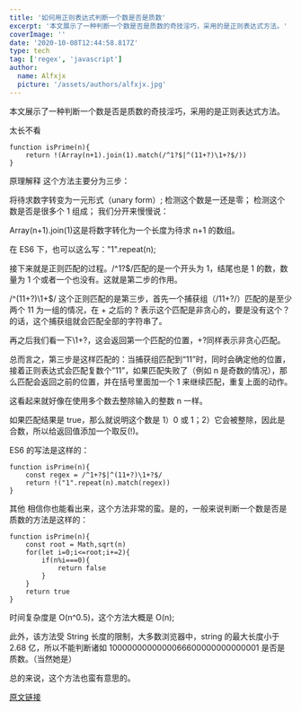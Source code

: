 ```yaml
---
title: '如何用正则表达式判断一个数是否是质数'
excerpt: '本文展示了一种判断一个数是否是质数的奇技淫巧，采用的是正则表达式方法。'
coverImage: ''
date: '2020-10-08T12:44:58.817Z'
type: tech
tag: ['regex', 'javascript']
author:
  name: Alfxjx
  picture: '/assets/authors/alfxjx.jpg'
---
```


本文展示了一种判断一个数是否是质数的奇技淫巧，采用的是正则表达式方法。

太长不看

```
function isPrime(n){
    return !(Array(n+1).join(1).match(/^1?$|^(11+?)\1+?$/))
}
```

原理解释
这个方法主要分为三步：

将待求数字转变为一元形式（unary form）;
检测这个数是一还是零；
检测这个数是否是很多个 1 组成；
我们分开来慢慢说：

Array(n+1).join(1)这是将数字转化为一个长度为待求 n+1 的数组。

在 ES6 下，也可以这么写："1".repeat(n);

接下来就是正则匹配的过程。/^1?$/匹配的是一个开头为 1，结尾也是 1 的数，数量为 1 个或者一个也没有。这就是第二步的作用。

/^(11+?)\1+$/ 这个正则匹配的是第三步，首先一个捕获组（/11+?/）匹配的是至少两个 11 为一组的情况，在 + 之后的 ? 表示这个匹配是非贪心的，要是没有这个？的话，这个捕获组就会匹配全部的字符串了。

再之后我们看一下\1+?，这会返回第一个匹配的位置，+?同样表示非贪心匹配。

总而言之，第三步是这样匹配的：当捕获组匹配到“11”时，同时会确定他的位置，接着正则表达式会匹配复数个”11”，如果匹配失败了（例如 n 是奇数的情况），那么匹配会返回之前的位置，并在括号里面加一个 1 来继续匹配，重复上面的动作。

这看起来就好像在使用多个数去整除输入的整数 n 一样。

如果匹配结果是 true，那么就说明这个数是 1）0 或 1；2）它会被整除，因此是合数，所以给返回值添加一个取反(!)。

ES6 的写法是这样的：

```
function isPrime(n){
    const regex = /^1+?$|^(11+?)\1+?$/
    return !("1".repeat(n).match(regex))
}
```

其他
相信你也能看出来，这个方法非常的蛮。是的，一般来说判断一个数是否是质数的方法是这样的：

```
function isPrime(n){
    const root = Math,sqrt(n)
    for(let i=0;i<=root;i+=2){
        if(n%i===0){
            return false
        }
    }
    return true
}
```

时间复杂度是 O(n^0.5)，这个方法大概是 O(n);

此外，该方法受 String 长度的限制，大多数浏览器中，string 的最大长度小于 2.68 亿，所以不能判断诸如 1000000000000066600000000000001 是否是质数。（当然她是）

总的来说，这个方法也蛮有意思的。

[原文链接](https://medium.com/m/global-identity?redirectUrl=https%3A%2F%2Fitnext.io%2Fa-wild-way-to-check-if-a-number-is-prime-using-a-regular-expression-4edfb725f895)
